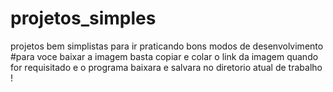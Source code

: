 # projetos_simples
projetos bem simplistas para ir praticando bons modos de desenvolvimento
#para voce baixar a imagem basta copiar e colar o link da imagem quando for requisitado e o programa baixara e salvara no diretorio atual de trabalho !
